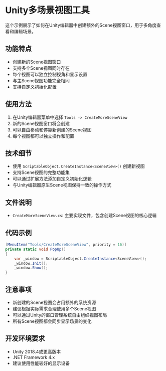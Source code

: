 # Unity多场景视图工具

这个示例展示了如何在Unity编辑器中创建额外的Scene视图窗口，用于多角度查看和编辑场景。

## 功能特点

- 创建新的Scene视图窗口
- 支持多个Scene视图同时存在
- 每个视图可以独立控制视角和显示设置
- 与主Scene视图功能完全相同
- 支持自定义初始化配置

## 使用方法

1. 在Unity编辑器菜单中选择 `Tools -> CreateMoreSceneView`
2. 新的Scene视图窗口将会创建
3. 可以自由移动和停靠新创建的Scene视图
4. 每个视图都可以独立操作和配置

## 技术细节

- 使用 `ScriptableObject.CreateInstance<SceneView>()` 创建新视图
- 支持Scene视图的完整功能集
- 可以通过扩展方法添加自定义初始化逻辑
- 与Unity编辑器原生Scene视图保持一致的操作方式

## 文件说明

- `CreateMoreSceneView.cs`: 主要实现文件，包含创建Scene视图的核心逻辑

## 代码示例

```csharp
[MenuItem("Tools/CreateMoreSceneView", priority = 16)]
private static void PopUp()
{
    var _window = ScriptableObject.CreateInstance<SceneView>();
    _window.Init();
    _window.Show();
}
```

## 注意事项

- 新创建的Scene视图会占用额外的系统资源
- 建议根据实际需求合理使用多个Scene视图
- 可以通过Unity的窗口管理系统自由组织视图布局
- 所有Scene视图都会同步显示场景的变化

## 开发环境要求

- Unity 2018.4或更高版本
- .NET Framework 4.x
- 建议使用性能较好的显示设备 